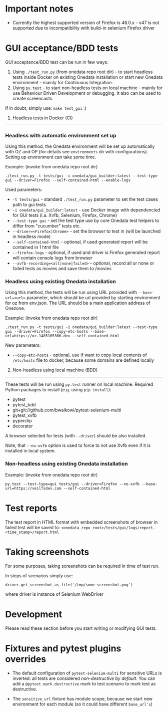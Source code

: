 Important notes
===============

- Currently the highest supported version of Firefox is 46.0.x - v47 is not supported due to incompatibility
with build-in selenium Firefox driver


GUI acceptance/BDD tests
========================

GUI acceptance/BDD test can be run in few ways:
1. Using ``./test_run.py`` (from onedata repo root dir) - to start headless tests inside Docker on existing Onedata
   installation or start new Onedata environment - mainly for Continuous Integration.
2. Using ``py.test`` - to start non-headless tests on local machine - mainly for use Behaviour Driven Development
   or debugging. It also can be used to create screencasts.

If in doubt, simply use: ``make test_gui`` :)

1. Headless tests in Docker (CI)
--------------------------------

### Headless with automatic environment set up

Using this method, the Onedata environment will be set up automatically with OZ and OP (for details see ``environments``
dir with configurations). Setting up environment can take some time.

Example: (invoke from onedata repo root dir)
```
./test_run.py -t tests/gui -i onedata/gui_builder:latest --test-type gui --driver=Firefox --self-contained-html --enable-logs
```

Used parameters:

* ``-t tests/gui`` - standard ``./test_run.py`` parameter to set the test cases path to gui tests
* ``-i onedata/gui_builder:latest`` - use Docker image with dependencied for GUI tests (i.a. Xvfb, Selenium, Firefox, Chrome)
* ``--test-type gui`` - set the test type use by core Onedata test helpers to differ from "cucumber" tests etc.
* ``--driver=<Firefox|Chrome>`` - set the browser to test in (will be launched in headless mode)
* ``--self-contained-html`` - optional, if used generated report will be contained in 1 html file
* ``--firefox-logs`` - optional, if used and driver is Firefox generated report will contain console logs from browser
* ``--xvfb-recording=<all|none|failed>`` - optional, record all or none or failed tests as movies and save them to <logdir>/movies

### Headless using existing Onedata installation

Using this method, the tests will be run using URL provided with ``--base-url=<url>`` parameter,
which should be url provided by starting environment for oz from env.json.
The URL should be a main application address of Onezone.

Example: (invoke from onedata repo root dir)
```
./test_run.py -t tests/gui -i onedata/gui_builder:latest --test-type gui --driver=Firefox --copy-etc-hosts --base-url=https://oz.1485165366.dev --self-contained-html
```

New parameters:

* ``--copy-etc-hosts`` - optional, use if want to copy local contents of ``/etc/hosts`` file to docker, because some domains are defined locally

2. Non-headless using local machine (BDD)
-----------------------------------------------------

These tests will be run using ``py.test`` runner on local machine.
Required Python packages to install (e.g. using ``pip install``):

* pytest
* pytest_bdd
* git+git://github.com/bwalkowi/pytest-selenium-multi
* pytest_xvfb
* pyperclip
* decorator

A browser selected for tests (with ``--driver``) should be also installed.

Note, that ``--no-xvfb`` option is used to force to not use Xvfb even if it is installed in local system.

### Non-headless using existing Onedata installation

Example: (invoke from onedata repo root dir)
```
py.test --test-type=gui tests/gui --driver=Firefox --no-xvfb --base-url=https://veilfsdev.com --self-contained-html
```


Test reports
============

The test report in HTML format with embedded screenshots of browser in failed test will be saved to:
``<onedata_repo_root>/tests/gui/logs/report.<time_stamp>/report.html``


Taking screenshots
==================

For some purposes, taking screenshots can be required in time of test run.

In steps of scenarios simply use:
```
driver.get_screenshot_as_file('/tmp/some-screenshot.png')
```
where driver is instance of Selenium WebDriver

Development
===========

Please read these section before you start writing or modifying GUI tests.

Fixtures and pytest plugins overrides
=====================================

* The default configuration of ``pytest-selenium-multi`` for sensitive URLs is inverted:
all tests are considered *non-destructive by default*.
You can add a ``@pytest.mark.destructive`` mark to test scenario to mark test as destructive.

* The ``sensitive_url`` fixture has module scope, because we start new environment for each module
(so it could have different ``base_url's``)
